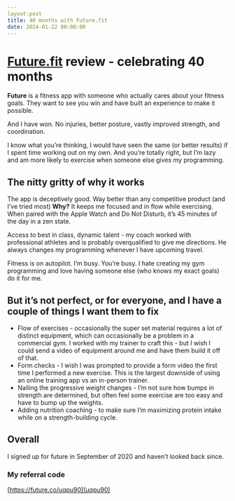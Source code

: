 ```yaml
---
layout:post
title: 40 months with Future.fit
date: 2024-01-22 00:00:00
---
```


# [Future.fit](http://Future.fit) review - celebrating 40 months

**Future** is a fitness app with someone who actually cares about your fitness goals. They want to see you win and have built an experience to make it possible.

And I have won. No injuries, better posture, vastly improved strength, and coordination.

I know what you’re thinking, I would have seen the same (or better results) if I spent time working out on my own. And you’re totally right, but I’m lazy and am more likely to exercise when someone else gives my programming.

## The nitty gritty of why it works

The app is deceptively good. Way better than any competitive product (and I’ve tried most) **Why?** It keeps me focused and in flow while exercising. When paired with the Apple Watch and Do Not Disturb, it’s 45 minutes of the day in a zen state.

Access to best in class, dynamic talent - my coach worked with professional athletes and is probably overqualified to give me directions. He always changes my programming whenever I have upcoming travel.

Fitness is on autopilot. I’m busy. You’re busy. I hate creating my gym programming and love having someone else (who knows my exact goals) do it for me.

## But it’s not perfect, or for everyone, and I have a couple of things I want them to fix

- Flow of exercises - occasionally the super set material requires a lot of distinct equipment, which can occasionally be a problem in a commercial gym. I worked with my trainer to craft this - but I wish I could send a video of equipment around me and have them build it off of that.
- Form checks - I wish I was prompted to provide a form video the first time I performed a new exercise. This is the largest downside of using an online training app vs an in-person trainer.
- Nailing the progressive weight changes - I’m not sure how bumps in strength are determined, but often feel some exercise are too easy and have to bump up the weights.
- Adding nutrition coaching - to make sure I’m maximizing protein intake while on a strength-building cycle.

## Overall

I signed up for future in September of 2020 and haven’t looked back since.

### My referral code

[https://future.co/uqpu90](uqpu90)
